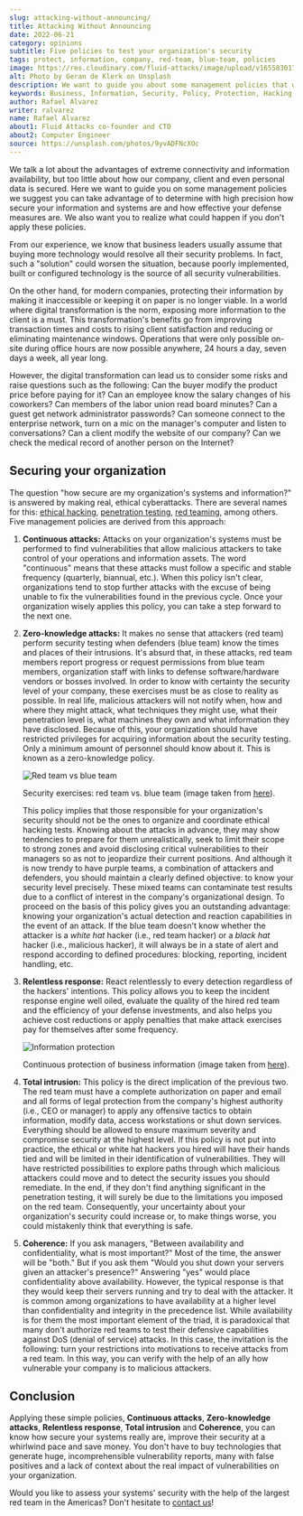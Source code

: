 ```yaml
---
slug: attacking-without-announcing/
title: Attacking Without Announcing
date: 2022-06-21
category: opinions
subtitle: Five policies to test your organization's security
tags: protect, information, company, red-team, blue-team, policies
image: https://res.cloudinary.com/fluid-attacks/image/upload/v1655830173/blog/attacking-without-announcing/cover_attacking_without_announcing.webp
alt: Photo by Geran de Klerk on Unsplash
description: We want to guide you about some management policies that we suggest you could use to answer with high precision how secure your information is.
keywords: Business, Information, Security, Policy, Protection, Hacking, Best Practices, Ethical Hacking, Pentesting
author: Rafael Alvarez
writer: ralvarez
name: Rafael Alvarez
about1: Fluid Attacks co-founder and CTO
about2: Computer Engineer
source: https://unsplash.com/photos/9yvADFNcXOc
---
```


We talk a lot about the advantages of extreme connectivity
and information availability,
but too little about how our company,
client and even personal data is secured.
Here we want to guide you on some management policies
we suggest you can take advantage of
to determine with high precision
how secure your information and systems are
and how effective your defense measures are.
We also want you to realize
what could happen if you don't apply these policies.

From our experience,
we know that business leaders usually assume that
buying more technology would resolve all their security problems.
In fact,
such a "solution" could worsen the situation,
because poorly implemented, built or configured technology
is the source of all security vulnerabilities.

On the other hand,
for modern companies,
protecting their information by making it inaccessible
or keeping it on paper is no longer viable.
In a world where digital transformation is the norm,
exposing more information to the client is a must.
This transformation's benefits
go from improving transaction times and costs
to rising client satisfaction
and reducing or eliminating maintenance windows.
Operations that were only possible on-site
during office hours
are now possible anywhere,
24 hours a day,
seven days a week,
all year long.

However,
the digital transformation can lead us to consider some risks
and raise questions such as the following:
Can the buyer modify the product price before paying for it?
Can an employee know the salary changes of his coworkers?
Can members of the labor union read board minutes?
Can a guest get network administrator passwords?
Can someone connect to the enterprise network,
turn on a mic on the manager's computer
and listen to conversations?
Can a client modify the website of our company?
Can we check the medical record of another person on the Internet?

## Securing your organization

The question
"how secure are my organization's systems and information?"
is answered by making real,
ethical cyberattacks.
There are several names for this:
[ethical hacking](../../solutions/ethical-hacking/),
[penetration testing](../../solutions/penetration-testing/),
[red teaming](../../solutions/red-teaming/),
among others.
Five management policies are derived from this approach:

1. **Continuous attacks:**
    Attacks on your organization's systems
    must be performed to find vulnerabilities
    that allow malicious attackers to take control
    of your operations and information assets.
    The word "continuous" means that
    these attacks must follow a specific and stable frequency
    (quarterly, biannual, etc.).
    When this policy isn't clear,
    organizations tend to stop further attacks
    with the excuse of being unable to fix the vulnerabilities found
    in the previous cycle.
    Once your organization wisely applies this policy,
    you can take a step forward to the next one.

2. **Zero-knowledge attacks:**
    It makes no sense that attackers (red team)
    perform security testing when defenders (blue team)
    know the times and places of their intrusions.
    It's absurd that,
    in these attacks,
    red team members report progress
    or request permissions from blue team members,
    organization staff with links to defense software/hardware vendors
    or bosses involved.
    In order to know with certainty the security level of your company,
    these exercises must be as close to reality as possible.
    In real life,
    malicious attackers will not notify when,
    how and where they might attack,
    what techniques they might use,
    what their penetration level is,
    what machines they own
    and what information they have disclosed.
    Because of this,
    your organization should have restricted privileges
    for acquiring information about the security testing.
    Only a minimum amount of personnel should know about it.
    This is known as a zero-knowledge policy.

    <div class="imgblock">

    ![Red team vs blue team](https://res.cloudinary.com/fluid-attacks/image/upload/v1655835394/blog/attacking-without-announcing/red_blue.webp)

    <div class="title">

    Security exercises: red team vs. blue team (image taken from [here](https://hdwallpaperim.com/wp-content/uploads/2017/08/25/126305-Red_vs._Blue-Halo.jpg)).

    </div>

    </div>

    This policy implies that
    those responsible for your organization's security
    should not be the ones
    to organize and coordinate ethical hacking tests.
    Knowing about the attacks in advance,
    they may show tendencies
    to prepare for them unrealistically,
    seek to limit their scope to strong zones
    and avoid disclosing critical vulnerabilities to their managers
    so as not to jeopardize their current positions.
    And although it is now trendy to have purple teams,
    a combination of attackers and defenders,
    you should maintain a clearly defined objective:
    to know your security level precisely.
    These mixed teams can contaminate test results
    due to a conflict of interest
    in the company's organizational design.
    To proceed on the basis of this policy
    gives you an outstanding advantage:
    knowing your organization's actual detection and reaction capabilities
    in the event of an attack.
    If the blue team doesn't know
    whether the attacker is a *white hat* hacker
    (i.e., red team hacker)
    or a *black hat* hacker
    (i.e., malicious hacker),
    it will always be in a state of alert
    and respond according to defined procedures:
    blocking, reporting, incident handling, etc.

3. **Relentless response:**
    React relentlessly to every detection
    regardless of the hackers' intentions.
    This policy allows you to keep the incident response engine well oiled,
    evaluate the quality of the hired red team
    and the efficiency of your defense investments,
    and also helps you achieve cost reductions
    or apply penalties
    that make attack exercises pay for themselves
    after some frequency.

    <div class="imgblock">

    ![Information protection](https://res.cloudinary.com/fluid-attacks/image/upload/v1655836793/blog/attacking-without-announcing/speedbump.webp)

    <div class="title">

    Continuous protection of business information (image taken from [here](https://i.pinimg.com/originals/ac/18/ef/ac18ef59a3b313573e9bf62696c552ea.gif)).

    </div>

    </div>

4. **Total intrusion:**
    This policy is the direct implication of the previous two.
    The red team must have a complete authorization on paper and email
    and all forms of legal protection
    from the company's highest authority
    (i.e., CEO or manager)
    to apply any offensive tactics
    to obtain information, modify data,
    access workstations or shut down services.
    Everything should be allowed to ensure maximum severity
    and compromise security at the highest level.
    If this policy is not put into practice,
    the ethical or white hat hackers you hired will have their hands tied
    and will be limited in their identification of vulnerabilities.
    They will have restricted possibilities to explore paths
    through which malicious attackers could move
    and to detect the security issues
    you should remediate.
    In the end,
    if they don't find anything significant
    in the penetration testing,
    it will surely be due to the limitations
    you imposed on the red team.
    Consequently,
    your uncertainty about your organization's security could increase or,
    to make things worse,
    you could mistakenly think that everything is safe.

5. **Coherence:**
    If you ask managers,
    "Between availability and confidentiality,
    what is most important?"
    Most of the time,
    the answer will be "both."
    But if you ask them
    "Would you shut down your servers
    given an attacker's presence?"
    Answering "yes" would place confidentiality above availability.
    However,
    the typical response is that
    they would keep their servers running
    and try to deal with the attacker.
    It is common among organizations
    to have availability at a higher level
    than confidentiality and integrity
    in the precedence list.
    While availability is for them
    the most important element of the triad,
    it is paradoxical that
    many don't authorize red teams
    to test their defensive capabilities against DoS
    (denial of service) attacks.
    In this case,
    the invitation is the following:
    turn your restrictions into motivations
    to receive attacks from a red team.
    In this way,
    you can verify with the help of an ally
    how vulnerable your company is to malicious attackers.

## Conclusion

Applying these simple policies,
**Continuous attacks**, **Zero-knowledge attacks**,
**Relentless response**, **Total intrusion** and **Coherence**,
you can know how secure your systems really are,
improve their security at a whirlwind pace
and save money.
You don't have to buy technologies
that generate huge, incomprehensible vulnerability reports,
many with false positives
and a lack of context
about the real impact of vulnerabilities on your organization.

Would you like to assess your systems' security
with the help of the largest red team in the Americas?
Don't hesitate to [contact us](../../contact-us/)!
